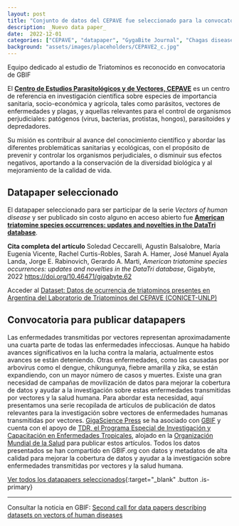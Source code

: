 ```yaml
---
layout: post
title: "Conjunto de datos del CEPAVE fue seleccionado para la convocatoria _Vectors of human disease series_"
description: _Nuevo data paper_
date:  2022-12-01
categories: ["CEPAVE", "datapaper", "GygaBite Journal", "Chagas disease"]
background: "assets/images/placeholders/CEPAVE2_c.jpg"
---
```


Equipo dedicado al estudio de Triatominos es reconocido en convocatoria de GBIF

El [**Centro de Estudios Parasitológicos y de Vectores, CEPAVE**](https://www.cepave.edu.ar/) es un centro de referencia en investigación científica sobre especies de importancia sanitaria, socio-económica y agrícola, tales como parásitos, vectores de enfermedades y plagas, y aquellas relevantes para el control de organismos perjudiciales: patógenos (virus, bacterias, protistas, hongos), parasitoides y depredadores.

Su misión es contribuir al avance del conocimiento científico y abordar las diferentes problemáticas sanitarias y ecológicas, con el propósito de prevenir y controlar los organismos perjudiciales, o disminuir sus efectos negativos, aportando a la conservación de la diversidad biológica y al mejoramiento de la calidad de vida.

## Datapaper seleccionado
El datapaper seleccionado para ser participar de la serie _Vectors of human disease_ y ser publicado sin costo alguno en acceso abierto fue [**American triatomine species occurrences: updates and novelties in the DataTri database**](https://gigabytejournal.com/articles/62). 

**Cita completa del artículo** Soledad Ceccarelli, Agustín Balsalobre, María Eugenia Vicente, Rachel Curtis-Robles, Sarah A. Hamer, José Manuel Ayala Landa, Jorge E. Rabinovich, Gerardo A. Marti, _American triatomine species occurrences: updates and novelties in the DataTri database_, Gigabyte, 2022 https://doi.org/10.46471/gigabyte.62

Acceder al [Dataset: Datos de ocurrencia de triatominos presentes en Argentina del Laboratorio de Triatominos del CEPAVE (CONICET-UNLP)](https://www.gbif.org/dataset/94adad5f-fb11-426f-93e0-3dd02f3ccd1d)

## Convocatoria para publicar datapapers 

Las enfermedades transmitidas por vectores representan aproximadamente una cuarta parte de todas las enfermedades infecciosas. Aunque ha habido avances significativos en la lucha contra la malaria, actualmente estos avances se están deteniendo. Otras enfermedades, como las causadas por arbovirus como el dengue, chikungunya, fiebre amarilla y zika, se están expandiendo, con un mayor número de casos y muertes. Existe una gran necesidad de campañas de movilización de datos para mejorar la cobertura de datos y ayudar a la investigación sobre estas enfermedades transmitidas por vectores y la salud humana. Para abordar esta necesidad, aquí presentamos una serie recopilada de artículos de publicación de datos relevantes para la investigación sobre vectores de enfermedades humanas transmitidas por vectores. [GigaScience Press](https://gigabytejournal.com/data-release-description) se ha asociado con [GBIF](https://www.gbif.org) y cuenta con el apoyo de [TDR, el Programa Especial de Investigación y Capacitación en Enfermedades Tropicales](https://tdr.who.int/), alojado en la [Organización Mundial de la Salud](https://www.who.int/) para publicar estos artículos. Todos los datos presentados se han compartido en GBIF.org con datos y metadatos de alta calidad para mejorar la cobertura de datos y ayudar a la investigación sobre enfermedades transmitidas por vectores y la salud humana.

[Ver todos los datapapers seleccionados](https://doi.org/10.46471/GIGABYTE_SERIES_0002){:target="_blank" .button .is-primary}

---

Consultar la noticia en GBIF: [Second call for data papers describing datasets on vectors of human diseases](https://www.gbif.org/news/3Dlc7jJ260Q9wjkbViSzGX/extended-second-call-for-data-papers-describing-datasets-on-vectors-of-human-diseases)
